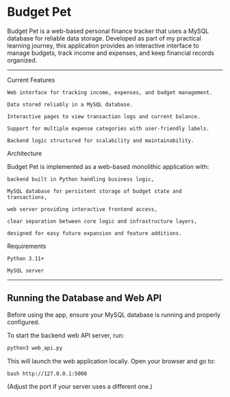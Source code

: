 # Budget Pet

Budget Pet is a web-based personal finance tracker that uses a MySQL database for reliable data storage. Developed as part of my practical learning journey, this application provides an interactive interface to manage budgets, track income and expenses, and keep financial records organized.

---

Current Features

    Web interface for tracking income, expenses, and budget management.

    Data stored reliably in a MySQL database.

    Interactive pages to view transaction logs and current balance.

    Support for multiple expense categories with user-friendly labels.

    Backend logic structured for scalability and maintainability.

Architecture

Budget Pet is implemented as a web-based monolithic application with:

    backend built in Python handling business logic,

    MySQL database for persistent storage of budget state and transactions,

    web server providing interactive frontend access,

    clear separation between core logic and infrastructure layers,

    designed for easy future expansion and feature additions.

Requirements

    Python 3.11+

    MySQL server

---

## Running the Database and Web API

Before using the app, ensure your MySQL database is running and properly configured.

To start the backend web API server, run:

```bash
python3 web_api.py
```

This will launch the web application locally. Open your browser and go to:

```bash http://127.0.0.1:5000 ```

(Adjust the port if your server uses a different one.)
